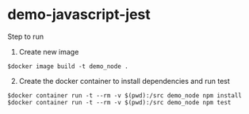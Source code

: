 # demo-javascript-jest

Step to run

1. Create new image
```
$docker image build -t demo_node .
```

2. Create the docker container to install dependencies and run test
```
$docker container run -t --rm -v $(pwd):/src demo_node npm install
$docker container run -t --rm -v $(pwd):/src demo_node npm test
```
